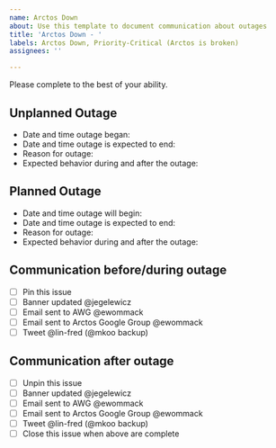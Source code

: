 ```yaml
---
name: Arctos Down
about: Use this template to document communication about outages
title: 'Arctos Down - '
labels: Arctos Down, Priority-Critical (Arctos is broken)
assignees: ''

---
```


Please complete to the best of your ability.

## Unplanned Outage
 - Date and time outage began:
 - Date and time outage is expected to end:
 - Reason for outage:
 - Expected behavior during and after the outage:

## Planned Outage
 - Date and time outage will begin:
 - Date and time outage is expected to end:
 - Reason for outage:
 - Expected behavior during and after the outage:

## Communication before/during outage
- [ ] Pin this issue
- [ ] Banner updated @jegelewicz 
- [ ] Email sent to AWG @ewommack 
- [ ] Email sent to Arctos Google Group @ewommack 
- [ ] Tweet @lin-fred (@mkoo backup)

## Communication after outage
- [ ] Unpin this issue
- [ ] Banner updated @jegelewicz
- [ ] Email sent to AWG @ewommack
- [ ] Email sent to Arctos Google Group @ewommack
- [ ] Tweet @lin-fred (@mkoo backup)
- [ ] Close this issue when above are complete
